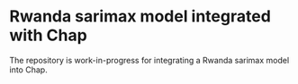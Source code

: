 # Rwanda sarimax model integrated with Chap 

The repository is work-in-progress for integrating a Rwanda sarimax model into Chap.
